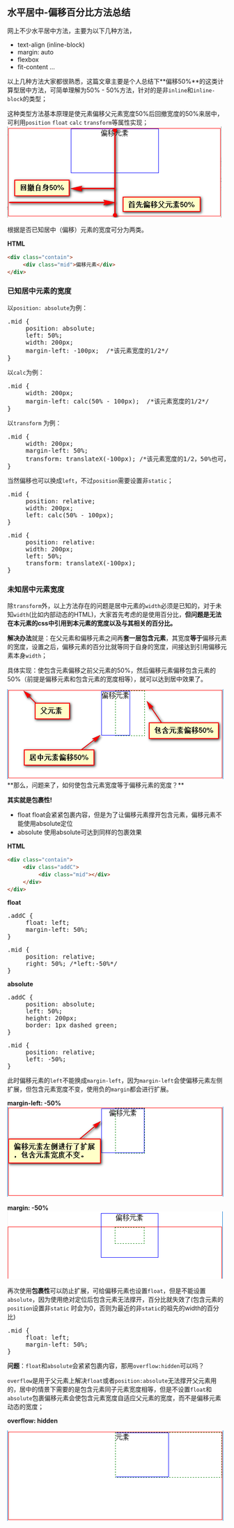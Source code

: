 ## 水平居中-偏移百分比方法总结
网上不少水平居中方法，主要为以下几种方法，
* text-align (inline-block)
* margin: auto
* flexbox 
* fit-content
  ...    

以上几种方法大家都很熟悉，这篇文章主要是个人总结下**偏移50%**的这类计算型居中方法，可简单理解为50% - 50%方法，针对的是非`inline`和`inline-block`的类型；     

这种类型方法基本原理是使元素偏移父元素宽度50%后回撤宽度的50%来居中，可利用`position` `float` `calc` `transform`等属性实现；      
<img src="content/overview.png" />

根据是否已知居中（偏移）元素的宽度可分为两类。   

**HTML**
```html
<div class="contain">
     <div class="mid">偏移元素</div>
</div>
```

### 已知居中元素的宽度
以`position: absolute`为例：
<pre>
.mid {
     position: absolute;
     left: 50%;
     width: 200px;
     margin-left: -100px;  /*该元素宽度的1/2*/
}
</pre>
以`calc`为例：
<pre>
.mid {
     width: 200px;
     margin-left: calc(50% - 100px);  /*该元素宽度的1/2*/
}
</pre>
以`transform` 为例：
<pre>
.mid {
     width: 200px;
     margin-left: 50%;
     transform: translateX(-100px); /*该元素宽度的1/2，50%也可， 还可用于垂直居中*/
}
</pre>
当然偏移也可以换成`left`，不过`position`需要设置非`static`；
<pre>
.mid {
     position: relative;
     width: 200px;
     left: calc(50% - 100px);
}
</pre>
<pre>
.mid {
     position: relative:
     width: 200px;
     left: 50%;
     transform: translateX(-100px);
}
</pre>

### 未知居中元素宽度
除`transform`外，以上方法存在的问题是居中元素的`width`必须是已知的，对于未知`width`(比如内部动态的HTML)，大家首先考虑的是使用百分比，__但问题是无法在本元素的css中引用到本元素的宽度以及与其相关的百分比。__

**解决办法**就是：在父元素和偏移元素之间再**套一层包含元素**，其宽度**等于**偏移元素的宽度，设置之后，偏移元素的百分比就等同于自身的宽度，间接达到引用偏移元素本身`width`；     

具体实现：使包含元素偏移之前父元素的50%，然后偏移元素偏移包含元素的50%（前提是偏移元素和包含元素的宽度相等），就可以达到居中效果了。    

<img src="content/unkownWidth.png" />
**那么，问题来了，如何使包含元素宽度等于偏移元素的宽度？**     

**其实就是包裹性!**   

* float
float会紧紧包裹内容，但是为了让偏移元素撑开包含元素，偏移元素不能使用absolute定位
* absolute
使用absolute可达到同样的包裹效果

**HTML**
```html
<div class="contain">
     <div class="addC">
          <div class="mid"></div>
     </div>
</div>
```

**float**
<pre>
.addC {
     float: left;
     margin-left: 50%;
}
</pre>
<pre>
.mid {
     position: relative;
     right: 50%; /*left:-50%*/
}
</pre>

**absolute**
<pre>
.addC {
     position: absolute;
     left: 50%;
     height: 200px;
     border: 1px dashed green;
}
</pre>
<pre>
.mid {
     position: relative;
     left: -50%;
}
</pre>
此时偏移元素的`left`不能换成`margin-left`，因为`margin-left`会使偏移元素左侧扩展，但包含元素宽度不变，使用负的`margin`都会进行扩展。     

**margin-left: -50%**
<img src="content/marginExtend.png" />       

**margin: -50%**
<img src="content/marginExtendAll.png" />    

再次使用**包裹性**可以防止扩展，可给偏移元素也设置`float`，但是不能设置`absolute`，因为使用绝对定位后包含元素无法撑开，百分比就失效了(包含元素的`position`设置非`static` 时会为0，否则为最近的非`static`的祖先的width的百分比)
<pre>
.mid {
     float: left;
     margin-left: 50%;
}
</pre>      


**问题**：`float`和`absolute`会紧紧包裹内容，那用`overflow:hidden`可以吗？     

`overflow`是用于父元素上解决`float`或者`position:absolute`无法撑开父元素用的，居中的情景下需要的是包含元素同子元素宽度相等，但是不设置`float`和`absolute`包裹偏移元素会使包含元素宽度自适应父元素的宽度，而不是偏移元素动态的宽度；

**overflow: hidden**      

<img src="content/oHidden.png" />